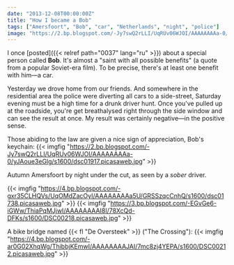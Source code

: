 ```yaml
---
date: "2013-12-08T00:00:00Z"
title: "How I became a Bob"
tags: ["Amersfoort", "Bob", "car", "Netherlands", "night", "police"]
image: "https://2.bp.blogspot.com/-Jy7swQ2rLLI/UqRUv06WJOI/AAAAAAAAa-0/yJAoue3eGlg/s1600/dsc01917.picasaweb.jpg"
---
```


I once [posted]({{< relref path="0037" lang="ru" >}}) about a special person called **Bob**. It's almost a "saint with all possible benefits" (a quote from a popular Soviet-era film). To be precise, there's at least one benefit with him—a car.

<!--more-->

Yesterday we drove home from our friends. And somewhere in the residential area the police were diverting all cars to a side-street, Saturday evening must be a high time for a drunk driver hunt. Once you've pulled up at the roadside, you're get breathalysed right through the side window and can see the result at once. My result was certainly negative—in the positive sense.

Those abiding to the law are given a nice sign of appreciation, Bob's keychain:
{{< imgfig "https://2.bp.blogspot.com/-Jy7swQ2rLLI/UqRUv06WJOI/AAAAAAAAa-0/yJAoue3eGlg/s1600/dsc01917.picasaweb.jpg" >}}

Autumn Amersfoort by night under the cut, as seen by a *sober* driver.

{{< imgfig "https://4.bp.blogspot.com/-gxr35CLHQVs/UqOMdZacOyI/AAAAAAAAa5U/GRSSzqcCnhQ/s1600/dsc01738.picasaweb.jpg" >}}
{{< imgfig "https://3.bp.blogspot.com/-EGvGe6-iGWw/ThiaPqMJjwI/AAAAAAAAI8I/78XcQd-DFKs/s1600/DSC00218.picasaweb.jpg" >}}

A bike bridge named {{< fl "De Oversteek" >}} ("The Crossing"):
{{< imgfig "https://4.bp.blogspot.com/-ar0G02XhqWg/ThibbjKEmwI/AAAAAAAAJAI/7mc8zj4YEPA/s1600/DSC00212.picasaweb.jpg" >}}
